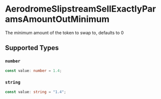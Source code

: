 # AerodromeSlipstreamSellExactlyParamsAmountOutMinimum

The minimum amount of the token to swap to, defaults to 0


## Supported Types

### `number`

```typescript
const value: number = 1.4;
```

### `string`

```typescript
const value: string = "1.4";
```

